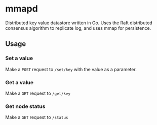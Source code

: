 # mmapd
Distributed key value datastore written in Go. Uses the Raft distributed consensus algorithm to replicate log, and uses mmap for persistence.

## Usage
### Set a value
Make a `POST` request to `/set/key` with the value as a parameter.

### Get a value
Make a `GET` request to `/get/key`

### Get node status
Make a `GET` request to `/status`

